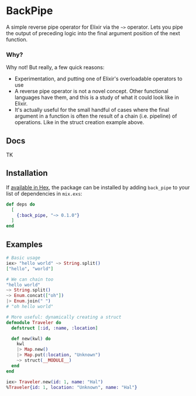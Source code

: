 # BackPipe

A simple reverse pipe operator for Elixir via the `~>` operator. Lets you pipe the output of preceding logic into the final argument position of the next function.

### Why?

Why not! But really, a few quick reasons:

- Experimentation, and putting one of Elixir's overloadable operators to use
- A reverse pipe operator is not a novel concept. Other functional languages
have them, and this is a study of what it could look like in Elixir.
- It's actually useful for the small handful of cases where the final argument
in a function is often the result of a chain (i.e. pipeline) of operations.
Like in the struct creation example above.

## Docs

TK

## Installation

If [available in Hex](https://hex.pm/docs/publish), the package can be installed
by adding `back_pipe` to your list of dependencies in `mix.exs`:

```elixir
def deps do
  [
    {:back_pipe, "~> 0.1.0"}
  ]
end
```

## Examples

```elixir
# Basic usage
iex> "hello world" ~> String.split()
["hello", "world"]

# We can chain too
"hello world"
~> String.split()
~> Enum.concat(["oh"])
|> Enum.join(" ")
# "oh hello world"

# More useful: dynamically creating a struct
defmodule Traveler do
  defstruct [:id, :name, :location]

  def new(kwl) do
    kwl
    |> Map.new()
    |> Map.put(:location, "Unknown")
    ~> struct(__MODULE__)
  end
end

iex> Traveler.new(id: 1, name: "Hal")
%Traveler{id: 1, location: "Unknown", name: "Hal"}
```
